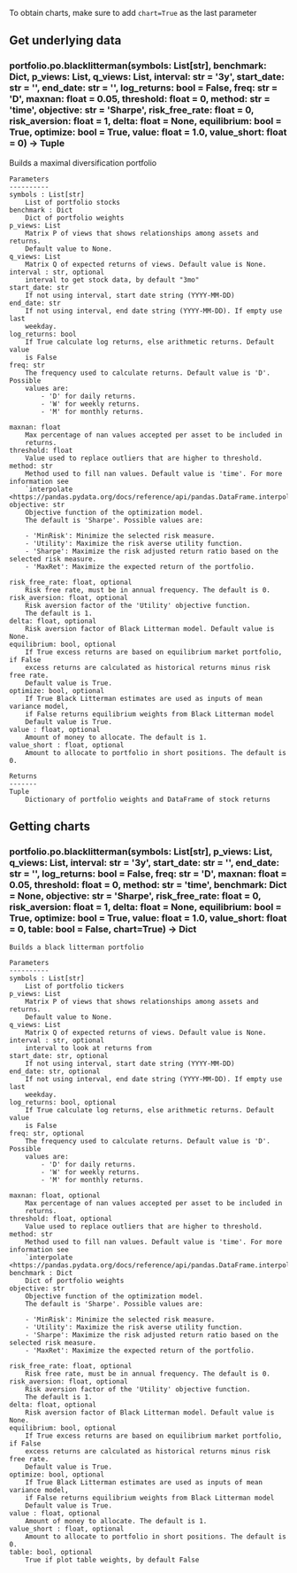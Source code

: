 To obtain charts, make sure to add `chart=True` as the last parameter

## Get underlying data 
### portfolio.po.blacklitterman(symbols: List[str], benchmark: Dict, p_views: List, q_views: List, interval: str = '3y', start_date: str = '', end_date: str = '', log_returns: bool = False, freq: str = 'D', maxnan: float = 0.05, threshold: float = 0, method: str = 'time', objective: str = 'Sharpe', risk_free_rate: float = 0, risk_aversion: float = 1, delta: float = None, equilibrium: bool = True, optimize: bool = True, value: float = 1.0, value_short: float = 0) -> Tuple

Builds a maximal diversification portfolio

    Parameters
    ----------
    symbols : List[str]
        List of portfolio stocks
    benchmark : Dict
        Dict of portfolio weights
    p_views: List
        Matrix P of views that shows relationships among assets and returns.
        Default value to None.
    q_views: List
        Matrix Q of expected returns of views. Default value is None.
    interval : str, optional
        interval to get stock data, by default "3mo"
    start_date: str
        If not using interval, start date string (YYYY-MM-DD)
    end_date: str
        If not using interval, end date string (YYYY-MM-DD). If empty use last
        weekday.
    log_returns: bool
        If True calculate log returns, else arithmetic returns. Default value
        is False
    freq: str
        The frequency used to calculate returns. Default value is 'D'. Possible
        values are:
            - 'D' for daily returns.
            - 'W' for weekly returns.
            - 'M' for monthly returns.

    maxnan: float
        Max percentage of nan values accepted per asset to be included in
        returns.
    threshold: float
        Value used to replace outliers that are higher to threshold.
    method: str
        Method used to fill nan values. Default value is 'time'. For more information see
        `interpolate <https://pandas.pydata.org/docs/reference/api/pandas.DataFrame.interpolate.html>`_.
    objective: str
        Objective function of the optimization model.
        The default is 'Sharpe'. Possible values are:

        - 'MinRisk': Minimize the selected risk measure.
        - 'Utility': Maximize the risk averse utility function.
        - 'Sharpe': Maximize the risk adjusted return ratio based on the selected risk measure.
        - 'MaxRet': Maximize the expected return of the portfolio.

    risk_free_rate: float, optional
        Risk free rate, must be in annual frequency. The default is 0.
    risk_aversion: float, optional
        Risk aversion factor of the 'Utility' objective function.
        The default is 1.
    delta: float, optional
        Risk aversion factor of Black Litterman model. Default value is None.
    equilibrium: bool, optional
        If True excess returns are based on equilibrium market portfolio, if False
        excess returns are calculated as historical returns minus risk free rate.
        Default value is True.
    optimize: bool, optional
        If True Black Litterman estimates are used as inputs of mean variance model,
        if False returns equilibrium weights from Black Litterman model
        Default value is True.
    value : float, optional
        Amount of money to allocate. The default is 1.
    value_short : float, optional
        Amount to allocate to portfolio in short positions. The default is 0.

    Returns
    -------
    Tuple
        Dictionary of portfolio weights and DataFrame of stock returns

## Getting charts 
### portfolio.po.blacklitterman(symbols: List[str], p_views: List, q_views: List, interval: str = '3y', start_date: str = '', end_date: str = '', log_returns: bool = False, freq: str = 'D', maxnan: float = 0.05, threshold: float = 0, method: str = 'time', benchmark: Dict = None, objective: str = 'Sharpe', risk_free_rate: float = 0, risk_aversion: float = 1, delta: float = None, equilibrium: bool = True, optimize: bool = True, value: float = 1.0, value_short: float = 0, table: bool = False, chart=True) -> Dict


    Builds a black litterman portfolio

    Parameters
    ----------
    symbols : List[str]
        List of portfolio tickers
    p_views: List
        Matrix P of views that shows relationships among assets and returns.
        Default value to None.
    q_views: List
        Matrix Q of expected returns of views. Default value is None.
    interval : str, optional
        interval to look at returns from
    start_date: str, optional
        If not using interval, start date string (YYYY-MM-DD)
    end_date: str, optional
        If not using interval, end date string (YYYY-MM-DD). If empty use last
        weekday.
    log_returns: bool, optional
        If True calculate log returns, else arithmetic returns. Default value
        is False
    freq: str, optional
        The frequency used to calculate returns. Default value is 'D'. Possible
        values are:
            - 'D' for daily returns.
            - 'W' for weekly returns.
            - 'M' for monthly returns.

    maxnan: float, optional
        Max percentage of nan values accepted per asset to be included in
        returns.
    threshold: float, optional
        Value used to replace outliers that are higher to threshold.
    method: str
        Method used to fill nan values. Default value is 'time'. For more information see
        `interpolate <https://pandas.pydata.org/docs/reference/api/pandas.DataFrame.interpolate.html>`_.
    benchmark : Dict
        Dict of portfolio weights
    objective: str
        Objective function of the optimization model.
        The default is 'Sharpe'. Possible values are:

        - 'MinRisk': Minimize the selected risk measure.
        - 'Utility': Maximize the risk averse utility function.
        - 'Sharpe': Maximize the risk adjusted return ratio based on the selected risk measure.
        - 'MaxRet': Maximize the expected return of the portfolio.

    risk_free_rate: float, optional
        Risk free rate, must be in annual frequency. The default is 0.
    risk_aversion: float, optional
        Risk aversion factor of the 'Utility' objective function.
        The default is 1.
    delta: float, optional
        Risk aversion factor of Black Litterman model. Default value is None.
    equilibrium: bool, optional
        If True excess returns are based on equilibrium market portfolio, if False
        excess returns are calculated as historical returns minus risk free rate.
        Default value is True.
    optimize: bool, optional
        If True Black Litterman estimates are used as inputs of mean variance model,
        if False returns equilibrium weights from Black Litterman model
        Default value is True.
    value : float, optional
        Amount of money to allocate. The default is 1.
    value_short : float, optional
        Amount to allocate to portfolio in short positions. The default is 0.
    table: bool, optional
        True if plot table weights, by default False

